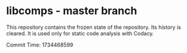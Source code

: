 # libcomps - master branch

This repository contains the frozen state of the repository.
Its history is cleared. It is used only for static code
analysis with Codacy.

Commit Time: 1734468599